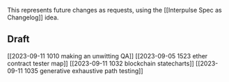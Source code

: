This represents future changes as requests, using the [[Interpulse Spec as Changelog]] idea.

## Draft
[[2023-09-11 1010 making an unwitting QA]]
[[2023-09-05 1523 ether contract tester map]]
[[2023-09-11 1032 blockchain statecharts]]
[[2023-09-11 1035 generative exhaustive path testing]]

